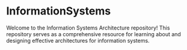 # InformationSystems
Welcome to the Information Systems Architecture repository! This repository serves as a comprehensive resource for learning about and designing effective architectures for information systems.
